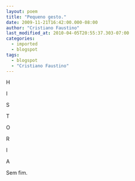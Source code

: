 ```yaml
---
layout: poem
title: "Pequeno gesto."
date: 2009-11-21T16:42:00.000-08:00
author: "Cristiano Faustino"
last_modified_at: 2010-04-05T20:55:37.303-07:00
categories:
  - imported
  - blogspot
tags:
  - blogspot
  - "Cristiano Faustino"
---
```


H

I

S

T

O

R

I

A

Sem fim.